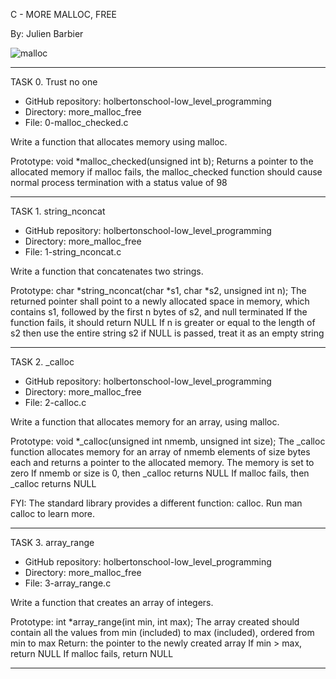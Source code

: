 C - MORE MALLOC, FREE

By: Julien Barbier

<img src="https://miro.medium.com/v2/resize:fit:1400/1*7lBxAamBlTEtKNdr1MOgPQ.jpeg" alt="malloc">

-----------------------
TASK 0. Trust no one

- GitHub repository: holbertonschool-low_level_programming
- Directory: more_malloc_free
- File: 0-malloc_checked.c

Write a function that allocates memory using malloc.

Prototype: void *malloc_checked(unsigned int b);
Returns a pointer to the allocated memory
if malloc fails, the malloc_checked function should cause normal process
termination with a status value of 98

------------------------
TASK 1. string_nconcat

- GitHub repository: holbertonschool-low_level_programming
- Directory: more_malloc_free
- File: 1-string_nconcat.c

Write a function that concatenates two strings.

Prototype: char *string_nconcat(char *s1, char *s2, unsigned int n);
The returned pointer shall point to a newly allocated space in memory, which contains s1, followed by the first n bytes of s2, and null terminated
If the function fails, it should return NULL
If n is greater or equal to the length of s2 then use the entire string s2
if NULL is passed, treat it as an empty string

------------------------
TASK 2. _calloc

- GitHub repository: holbertonschool-low_level_programming
- Directory: more_malloc_free
- File: 2-calloc.c

Write a function that allocates memory for an array, using malloc.

Prototype: void *_calloc(unsigned int nmemb, unsigned int size);
The _calloc function allocates memory for an array of nmemb elements
of size bytes each and returns a pointer to the allocated memory.
The memory is set to zero
If nmemb or size is 0, then _calloc returns NULL
If malloc fails, then _calloc returns NULL

FYI: The standard library provides a different function: calloc.
Run man calloc to learn more.

-------------------------

TASK 3. array_range

- GitHub repository: holbertonschool-low_level_programming
- Directory: more_malloc_free
- File: 3-array_range.c

Write a function that creates an array of integers.

Prototype: int *array_range(int min, int max);
The array created should contain all the values from min (included) to max (included), ordered from min to max
Return: the pointer to the newly created array
If min > max, return NULL
If malloc fails, return NULL

--------------------------
